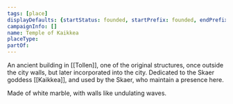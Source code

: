 ```yaml
---
tags: [place]
displayDefaults: {startStatus: founded, startPrefix: founded, endPrefix: destroyed, endStatus: destroyed}
campaignInfo: []
name: Temple of Kaikkea
placeType:
partOf:
---
```


An ancient building in [[Tollen]], one of the original structures, once outside the city walls, but later incorporated into the city. Dedicated to the Skaer goddess [[Kaikkea]], and used by the Skaer, who maintain a presence here. 

Made of white marble, with walls like undulating waves. 